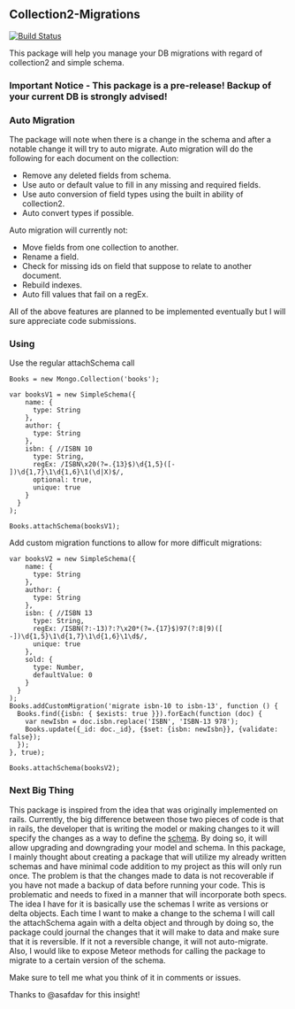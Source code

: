 ## Collection2-Migrations
[![Build Status](https://travis-ci.org/davidyaha/meteor-collection2-migrations.svg?branch=master)](https://travis-ci.org/davidyaha/meteor-collection2-migrations)

This package will help you manage your DB migrations with regard of collection2 and simple schema.

### Important Notice - This package is a pre-release! Backup of your current DB is strongly advised!


### Auto Migration

The package will note when there is a change in the schema and after a notable change it will try to auto migrate.
Auto migration will do the following for each document on the collection:
  - Remove any deleted fields from schema.
  - Use auto or default value to fill in any missing and required fields.
  - Use auto conversion of field types using the built in ability of collection2.
  - Auto convert types if possible.

Auto migration will currently not:
  - Move fields from one collection to another.
  - Rename a field.
  - Check for missing ids on field that suppose to relate to another document.
  - Rebuild indexes.
  - Auto fill values that fail on a regEx.
  
All of the above features are planned to be implemented eventually but I will sure appreciate code submissions.

### Using

Use the regular attachSchema call

```
Books = new Mongo.Collection('books');

var booksV1 = new SimpleSchema({
    name: {
      type: String
    },
    author: {
      type: String
    },
    isbn: { //ISBN 10
      type: String,
      regEx: /ISBN\x20(?=.{13}$)\d{1,5}([- ])\d{1,7}\1\d{1,6}\1(\d|X)$/,
      optional: true,
      unique: true
    }
  }
);

Books.attachSchema(booksV1);
```

Add custom migration functions to allow for more difficult migrations: 

```
var booksV2 = new SimpleSchema({
    name: {
      type: String
    },
    author: {
      type: String
    },
    isbn: { //ISBN 13
      type: String,
      regEx: /ISBN(?:-13)?:?\x20*(?=.{17}$)97(?:8|9)([ -])\d{1,5}\1\d{1,7}\1\d{1,6}\1\d$/,
      unique: true
    },
    sold: {
      type: Number,
      defaultValue: 0
    }
  }
);
Books.addCustomMigration('migrate isbn-10 to isbn-13', function () {
  Books.find({isbn: { $exists: true }}).forEach(function (doc) {
    var newIsbn = doc.isbn.replace('ISBN', 'ISBN-13 978');
    Books.update({_id: doc._id}, {$set: {isbn: newIsbn}}, {validate: false});
  });
}, true);

Books.attachSchema(booksV2);
```

### Next Big Thing

This package is inspired from the idea that was originally implemented on rails.
Currently, the big difference between those two pieces of code is that in rails, the developer that is writing the model
or making changes to it will specify the changes as a way to define the [schema](http://edgeguides.rubyonrails.org/active_record_migrations.html).
By doing so, it will allow upgrading and downgrading your model and schema.
In this package, I mainly thought about creating a package that will utilize my already written schemas and have minimal
code addition to my project as this will only run once. The problem is that the changes made to data is not recoverable
if you have not made a backup of data before running your code. This is problematic and needs to fixed in a manner that
will incorporate both specs. The idea I have for it is basically use the schemas I write as versions or delta objects.
Each time I want to make a change to the schema I will call the attachSchema again with a delta object and through by
doing so, the package could journal the changes that it will make to data and make sure that it is reversible. If it not
a reversible change, it will not auto-migrate. Also, I would like to expose Meteor methods for calling the package to 
migrate to a certain version of the schema.

Make sure to tell me what you think of it in comments or issues.

Thanks to @asafdav for this insight!

